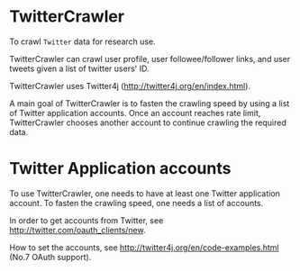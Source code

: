 TwitterCrawler
==============
To crawl `Twitter` data for research use.

TwitterCrawler can crawl user profile, user followee/follower links, and user tweets given a list of twitter users' ID.

TwitterCrawler uses Twitter4j (http://twitter4j.org/en/index.html).

A main goal of TwitterCrawler is to fasten the crawling speed by using a list of Twitter application accounts. Once an account reaches rate limit, TwitterCrawler chooses another account to continue crawling the required data. 


Twitter Application accounts
=================
To use TwitterCrawler, one needs to have at least one Twitter application account. To fasten the crawling speed, one needs a list of accounts.

In order to get accounts from Twitter, see http://twitter.com/oauth_clients/new.

How to set the accounts, see http://twitter4j.org/en/code-examples.html (No.7 OAuth support).



